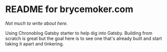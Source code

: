 # README for brycemoker.com

*Not much to write about here.*

Using Chronoblog Gatsby starter to help dig into Gatsby. Building from scratch is great but the goal here is to see one that's already built and start taking it apart and tinkering.
